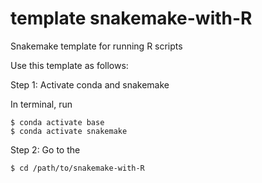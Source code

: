 # template snakemake-with-R
 Snakemake template for running R scripts

Use this template as follows: 

Step 1: Activate conda and snakemake

In terminal, run

```{r eval=FALSE}
$ conda activate base
$ conda activate snakemake
```

Step 2: Go to the 

```{r eval=FALSE}
$ cd /path/to/snakemake-with-R
```
